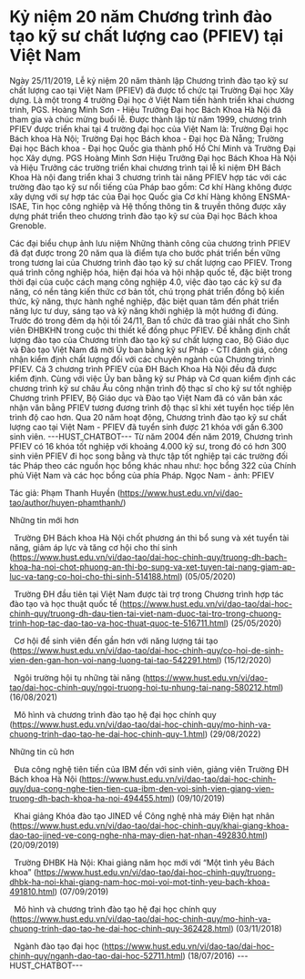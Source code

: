 # Kỷ niệm 20 năm Chương trình đào tạo kỹ sư chất lượng cao (PFIEV) tại Việt Nam

Ngày 25/11/2019, Lễ kỷ niệm 20 năm thành lập Chương trình đào tạo kỹ sư chất lượng cao tại Việt Nam (PFIEV) đã được tổ chức tại Trường Đại học Xây dựng. Là một trong 4 trường Đại học ở Việt Nam tiến hành triển khai chương trình, PGS. Hoàng Minh Sơn - Hiệu Trưởng Đại học Bách Khoa Hà Nội đã tham gia và chúc mừng buổi lễ.
Được thành lập từ năm 1999, chương trình PFIEV được triển khai tại 4 trường đại học của Việt Nam là: Trường Đại học Bách khoa Hà Nội; Trường Đại học Bách khoa - Đại học Đà Nẵng; Trường Đại học Bách khoa - Đại học Quốc gia thành phố Hồ Chí Minh và Trường Đại học Xây dựng. PGS Hoàng Minh Sơn Hiệu Trưởng Đại học Bách Khoa Hà Nội và Hiệu Trưởng các trường triển khai chương trình tại lễ kỉ niệm
ĐH Bách Khoa Hà nội đang triển khai 3 chương trình tài năng PFIEV hợp tác với các trường đào tạo kỹ sư nổi tiếng của Pháp bao gồm: Cơ khí Hàng không được xây dựng với sự hợp tác của Đại học Quốc gia Cơ khí Hàng không ENSMA-ISAE, Tin học công nghiệp và Hệ thống thông tin &amp; truyền thông được xây dựng phát triển theo chương trình đào tạo kỹ sư của Đại học Bách khoa Grenoble.

Các đại biểu chụp ảnh lưu niệm
Những thành công của chương trình PFIEV đã đạt được trong 20 năm qua là điểm tựa cho bước phát triển bền vững trong tương lai của Chương trình đào tạo kỹ sư chất lượng cao PFIEV. Trong quá trình công nghiệp hóa, hiện đại hóa và hội nhập quốc tế, đặc biệt trong thời đại của cuộc cách mạng công nghiệp 4.0, việc đào tạo các kỹ sư đa năng, có nền tảng kiến thức cơ bản tốt, chú trọng phát triển đồng bộ kiến thức, kỹ năng, thực hành nghề nghiệp, đặc biệt quan tâm đến phát triển năng lực tư duy, sáng tạo và kỹ năng khởi nghiệp là một hướng đi đúng. Trước đó trong đêm dạ hội tối 24/11, Ban tổ chức đã trao giải nhất cho Sinh viên ĐHBKHN trong cuộc thi thiết kế đồng phục PFIEV.
Để khẳng định chất lượng đào tạo của Chương trình đào tạo kỹ sư chất lượng cao, Bộ Giáo dục và Đào tạo Việt Nam đã mời Ủy ban bằng kỹ sư Pháp - CTI đánh giá, công nhận kiểm định chất lượng đối với các chuyên ngành của Chương trình PFIEV. Cả 3 chương trình PFIEV của ĐH Bách Khoa Hà Nội đều đã được kiểm định. Cùng với việc Ủy ban bằng kỹ sư Pháp và Cơ quan kiểm định các chương trình kỹ sư châu Âu công nhận trình độ thạc sĩ cho kỹ sư tốt nghiệp Chương trình PFIEV, Bộ Giáo dục và Đào tạo Việt Nam đã có văn bản xác nhận văn bằng PFIEV tương đương trình độ thạc sĩ khi xét tuyển học tiếp lên trình độ cao hơn. Qua 20 năm hoạt động, Chương trình đào tạo kỹ sư chất lượng cao tại Việt Nam - PFIEV đã tuyển sinh được 21 khóa với gần 6.300 sinh viên. 
 ---HUST_CHATBOT---
Từ năm 2004 đến năm 2019, Chương trình PFIEV có 16 khóa tốt nghiệp với khoảng 4.000 kỹ sư, trong đó có hơn 300 sinh viên PFIEV đi học song bằng và thực tập tốt nghiệp tại các trường đối tác Pháp theo các nguồn học bổng khác nhau như: học bổng 322 của Chính phủ Việt Nam và các học bổng của phía Pháp. Ngọc Nam - ảnh: PFIEV

Tác giả: Phạm Thanh Huyền (https://www.hust.edu.vn/vi/dao-tao/author/huyen-phamthanh/)

Những tin mới hơn

 
Trường ĐH Bách khoa Hà Nội chốt phương án thi bổ sung và xét tuyển tài năng, giảm áp lực và tăng cơ hội cho thí sinh (https://www.hust.edu.vn/vi/dao-tao/dai-hoc-chinh-quy/truong-dh-bach-khoa-ha-noi-chot-phuong-an-thi-bo-sung-va-xet-tuyen-tai-nang-giam-ap-luc-va-tang-co-hoi-cho-thi-sinh-514188.html)
(05/05/2020)

 
Trường ĐH đầu tiên tại Việt Nam được tài trợ trong Chương trình hợp tác đào tạo và học thuật quốc tế (https://www.hust.edu.vn/vi/dao-tao/dai-hoc-chinh-quy/truong-dh-dau-tien-tai-viet-nam-duoc-tai-tro-trong-chuong-trinh-hop-tac-dao-tao-va-hoc-thuat-quoc-te-516711.html)
(25/05/2020)

 
Cơ hội để sinh viên đến gần hơn với năng lượng tái tạo (https://www.hust.edu.vn/vi/dao-tao/dai-hoc-chinh-quy/co-hoi-de-sinh-vien-den-gan-hon-voi-nang-luong-tai-tao-542291.html)
(15/12/2020)

 
Ngôi trường hội tụ những tài năng (https://www.hust.edu.vn/vi/dao-tao/dai-hoc-chinh-quy/ngoi-truong-hoi-tu-nhung-tai-nang-580212.html)
(16/08/2021)

 
Mô hình và chương trình đào tạo hệ đại học chính quy (https://www.hust.edu.vn/vi/dao-tao/dai-hoc-chinh-quy/mo-hinh-va-chuong-trinh-dao-tao-he-dai-hoc-chinh-quy-1.html)
(29/08/2022)

Những tin cũ hơn

 
Đưa công nghệ tiên tiến của IBM đến với sinh viên, giảng viên Trường ĐH Bách khoa Hà Nội (https://www.hust.edu.vn/vi/dao-tao/dai-hoc-chinh-quy/dua-cong-nghe-tien-tien-cua-ibm-den-voi-sinh-vien-giang-vien-truong-dh-bach-khoa-ha-noi-494455.html)
(09/10/2019)

 
Khai giảng Khóa đào tạo JINED về Công nghệ nhà máy Điện hạt nhân (https://www.hust.edu.vn/vi/dao-tao/dai-hoc-chinh-quy/khai-giang-khoa-dao-tao-jined-ve-cong-nghe-nha-may-dien-hat-nhan-492830.html)
(20/09/2019)

 
Trường ĐHBK Hà Nội: Khai giảng năm học mới với “Một tình yêu Bách khoa” (https://www.hust.edu.vn/vi/dao-tao/dai-hoc-chinh-quy/truong-dhbk-ha-noi-khai-giang-nam-hoc-moi-voi-mot-tinh-yeu-bach-khoa-491810.html)
(07/09/2019)

 
Mô hình và chương trình đào tạo hệ đại học chính quy (https://www.hust.edu.vn/vi/dao-tao/dai-hoc-chinh-quy/mo-hinh-va-chuong-trinh-dao-tao-he-dai-hoc-chinh-quy-362428.html)
(03/11/2018)

 
Ngành đào tạo đại học (https://www.hust.edu.vn/vi/dao-tao/dai-hoc-chinh-quy/nganh-dao-tao-dai-hoc-52711.html)
(18/07/2016) 
 ---HUST_CHATBOT---